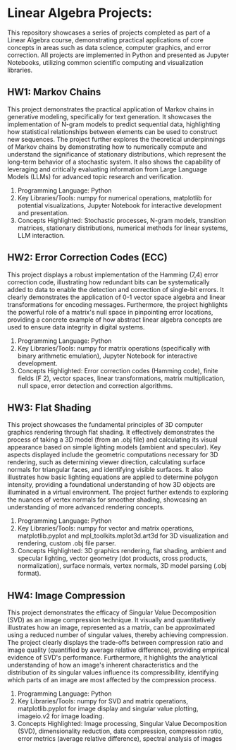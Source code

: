 # Linear Algebra Projects:
This repository showcases a series of projects completed as part of a Linear Algebra course, demonstrating practical applications of core concepts in areas such as data science, computer graphics, and error correction. All projects are implemented in Python and presented as Jupyter Notebooks, utilizing common scientific computing and visualization libraries.

## HW1: Markov Chains 

This project demonstrates the practical application of Markov chains in generative modeling, specifically for text generation. It showcases the implementation of N-gram models to predict sequential data, highlighting how statistical relationships between elements can be used to construct new sequences. The project further explores the theoretical underpinnings of Markov chains by demonstrating how to numerically compute and understand the significance of stationary distributions, which represent the long-term behavior of a stochastic system. It also shows the capability of leveraging and critically evaluating information from Large Language Models (LLMs) for advanced topic research and verification.

1. Programming Language: Python
2.  Key Libraries/Tools: numpy for numerical operations, matplotlib for potential visualizations, Jupyter Notebook for interactive development and presentation.
3. Concepts Highlighted: Stochastic processes, N-gram models, transition matrices, stationary distributions, numerical methods for linear systems, LLM interaction.
   
## HW2: Error Correction Codes (ECC)

This project displays a robust implementation of the Hamming (7,4) error correction code, illustrating how redundant bits can be systematically added to data to enable the detection and correction of single-bit errors. It clearly demonstrates the application of 0-1 vector space algebra and linear transformations for encoding messages. Furthermore, the project highlights the powerful role of a matrix's null space in pinpointing error locations, providing a concrete example of how abstract linear algebra concepts are used to ensure data integrity in digital systems.

1. Programming Language: Python
2. Key Libraries/Tools: numpy for matrix operations (specifically with binary arithmetic emulation), Jupyter Notebook for interactive development.
3. Concepts Highlighted: Error correction codes (Hamming code), finite fields (F 
2), vector spaces, linear transformations, matrix multiplication, null space, error detection and correction algorithms.

## HW3: Flat Shading

This project showcases the fundamental principles of 3D computer graphics rendering through flat shading. It effectively demonstrates the process of taking a 3D model (from an .obj file) and calculating its visual appearance based on simple lighting models (ambient and specular). Key aspects displayed include the geometric computations necessary for 3D rendering, such as determining viewer direction, calculating surface normals for triangular faces, and identifying visible surfaces. It also illustrates how basic lighting equations are applied to determine polygon intensity, providing a foundational understanding of how 3D objects are illuminated in a virtual environment. The project further extends to exploring the nuances of vertex normals for smoother shading, showcasing an understanding of more advanced rendering concepts.

1. Programming Language: Python
2. Key Libraries/Tools: numpy for vector and matrix operations, matplotlib.pyplot and mpl_toolkits.mplot3d.art3d for 3D visualization and rendering, custom .obj file parser.
3.  Concepts Highlighted: 3D graphics rendering, flat shading, ambient and specular lighting, vector geometry (dot products, cross products, normalization), surface normals, vertex normals, 3D model parsing (.obj format).

## HW4: Image Compression 

This project demonstrates the efficacy of Singular Value Decomposition (SVD) as an image compression technique. It visually and quantitatively illustrates how an image, represented as a matrix, can be approximated using a reduced number of singular values, thereby achieving compression. The project clearly displays the trade-offs between compression ratio and image quality (quantified by average relative difference), providing empirical evidence of SVD's performance. Furthermore, it highlights the analytical understanding of how an image's inherent characteristics and the distribution of its singular values influence its compressibility, identifying which parts of an image are most affected by the compression process.

1. Programming Language: Python
2. Key Libraries/Tools: numpy for SVD and matrix operations, matplotlib.pyplot for image display and singular value plotting, imageio.v2 for image loading.
3. Concepts Highlighted: Image processing, Singular Value Decomposition (SVD), dimensionality reduction, data compression, compression ratio, error metrics (average relative difference), spectral analysis of images
